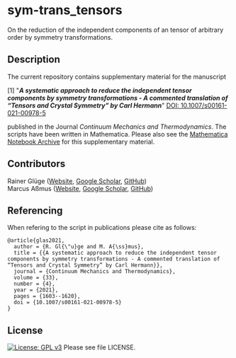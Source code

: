 # sym-trans_tensors
On the reduction of the independent components of an tensor of arbitrary order by symmetry transformations.

## Description

The current repository contains supplementary material for the manuscript

[1] "**_A systematic approach to reduce the independent tensor components by symmetry transformations - A commented translation of “Tensors and Crystal Symmetry” by Carl Hermann_**" [DOI: 10.1007/s00161-021-00978-5](https://doi.org/10.1007/s00161-021-00978-5)

	
published in the Journal _Continuum Mechanics and Thermodynamics_. The scripts have been written in Mathematica. Please also see the [Mathematica Notebook Archive](https://notebookarchive.org/2021-04-8s4wanh/) for this supplementary material.

## Contributors
Rainer Glüge (<a href="https://www.uni-bremen.de/mechanik" target="_blank">Website</a>, <a href="https://scholar.google.de/citations?hl=de&user=S-ZIGZgAAAAJ&view_op=list_works&sortby=pubdate" target="_blank">Google Scholar</a>, <a href="https://github.com/Ra-Na" target="_blank">GitHub</a>)  
Marcus Aßmus (<a href="https://www.ifme.ovgu.de/ltm" target="_blank">Website</a>, <a href="https://scholar.google.de/citations?hl=de&user=uZQ4QIEAAAAJ&view_op=list_works&sortby=pubdate" target="_blank">Google Scholar</a>, <a href="https://github.com/marcusassmus" target="_blank">GitHub</a>)

## Referencing

When refering to the script in publications please cite as follows:

```
@article{glas2021,
  author = {R. Gl{\"u}ge and M. A{\ss}mus},
  title = {{A systematic approach to reduce the independent tensor components by symmetry transformations - A commented translation of “Tensors and Crystal Symmetry” by Carl Hermann}},
  journal = {Continuum Mechanics and Thermodynamics},
  volume = {33},
  number = {4},
  year = {2021},
  pages = {1603--1620},
  doi = {10.1007/s00161-021-00978-5}
}
```


## License
[![License: GPL v3](https://img.shields.io/badge/License-GPLv3-blue.svg)](https://www.gnu.org/licenses/gpl-3.0) Please see file LICENSE.
